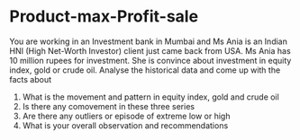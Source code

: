 # Product-max-Profit-sale


You are working in an Investment bank in Mumbai and Ms Ania is an Indian HNI (High Net-Worth Investor) client just came back from USA. Ms Ania has 10 million rupees for investment. She is convince about investment in equity index, gold or crude oil. Analyse the historical data and come up with the facts about
1. What is the movement and pattern in equity index, gold and crude oil
2. Is there any comovement in these three series
3. Are there any outliers or episode of extreme low or high
4. What is your overall observation and recommendations
